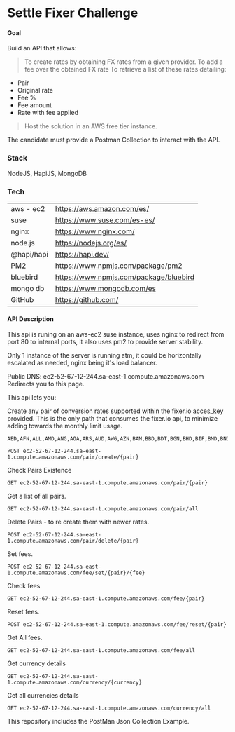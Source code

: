 # Settle Fixer Challenge 

#### Goal
Build an API that allows:

> To create rates by obtaining FX rates from a given provider.
> To add a fee over the obtained FX rate
> To retrieve a list of these rates detailing:
* Pair
* Original rate
* Fee %
* Fee amount
* Rate with fee applied

> Host the solution in an AWS free tier instance.

The candidate must provide a Postman Collection to interact with the API.
### Stack
NodeJS, HapiJS, MongoDB

### Tech
|  |  |
| ------ | ------ |
| aws - ec2 | https://aws.amazon.com/es/ |
| suse | https://www.suse.com/es-es/ |
| nginx | https://www.nginx.com/ |
| node.js | https://nodejs.org/es/ |
| @hapi/hapi | https://hapi.dev/ |
|PM2| https://www.npmjs.com/package/pm2 |
|bluebird|https://www.npmjs.com/package/bluebird|
| mongo db | https://www.mongodb.com/es |
| GitHub | https://github.com/ |

#### API Description

This api is runing on an aws-ec2 suse instance, uses nginx to redirect from port 80 to internal ports, it also uses pm2 to provide server stability.

Only 1 instance of the server is running atm, it could be horizontally escalated as needed, nginx being it's load balancer.

Public DNS:
ec2-52-67-12-244.sa-east-1.compute.amazonaws.com
Redirects you to this page.

This api lets you:

Create any pair of conversion rates supported within the fixer.io acces_key provided.
This is the only path that consumes the fixer.io api, to minimize adding towards the monthly limit usage. 
```
AED,AFN,ALL,AMD,ANG,AOA,ARS,AUD,AWG,AZN,BAM,BBD,BDT,BGN,BHD,BIF,BMD,BND,BOB,BRL,BSD,BTC,BTN,BWP,BYN,BYR,BZD,CAD,CDF,CHF,CLF,CLP,CNY,COP,CRC,CUC,CUP,CVE,CZK,DJF,DKK,DOP,DZD,EGP,ERN,ETB,EUR,FJD,FKP,GBP,GEL,GGP,GHS,GIP,GMD,GNF,GTQ,GYD,HKD,HNL,HRK,HTG,HUF,IDR,ILS,IMP,INR,IQD,IRR,ISK,JEP,JMD,JOD,JPY,KES,KGS,KHR,KMF,KPW,KRW,KWD,KYD,KZT,LAK,LBP,LKR,LRD,LSL,LTL,LVL,LYD,MAD,MDL,MGA,MKD,MMK,MNT,MOP,MRO,MUR,MVR,MWK,MXN,MYR,MZN,NAD,NGN,NIO,NOK,NPR,NZD,OMR,PAB,PEN,PGK,PHP,PKR,PLN,PYG,QAR,RON,RSD,RUB,RWF,SAR,SBD,SCR,SDG,SEK,SGD,SHP,SLL,SOS,SRD,STD,SVC,SYP,SZL,THB,TJS,TMT,TND,TOP,TRY,TTD,TWD,TZS,UAH,UGX,USD,UYU,UZS,VEF,VND,VUV,WST,XAF,XAG,XAU,XCD,XDR,XOF,XPF,YER,ZAR,ZMK,ZMW,ZWL
```
```
POST ec2-52-67-12-244.sa-east-1.compute.amazonaws.com/pair/create/{pair}
```
Check Pairs Existence
```
GET ec2-52-67-12-244.sa-east-1.compute.amazonaws.com/pair/{pair}
```
Get a list of all pairs.
```
GET ec2-52-67-12-244.sa-east-1.compute.amazonaws.com/pair/all
```
Delete Pairs - to re create them with newer rates.
```
POST ec2-52-67-12-244.sa-east-1.compute.amazonaws.com/pair/delete/{pair}
```
Set fees.
```
POST ec2-52-67-12-244.sa-east-1.compute.amazonaws.com/fee/set/{pair}/{fee}
```
Check fees
```
GET ec2-52-67-12-244.sa-east-1.compute.amazonaws.com/fee/{pair}
```
Reset fees.
```
POST ec2-52-67-12-244.sa-east-1.compute.amazonaws.com/fee/reset/{pair}
```
Get All fees.
```
GET ec2-52-67-12-244.sa-east-1.compute.amazonaws.com/fee/all
```
Get currency details
```
GET ec2-52-67-12-244.sa-east-1.compute.amazonaws.com/currency/{currency}
```
Get all currencies details
```
GET ec2-52-67-12-244.sa-east-1.compute.amazonaws.com/currency/all
```

This repository includes the PostMan Json Collection Example.
